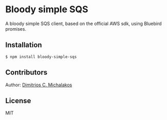 # Bloody simple SQS

A bloody simple SQS client, based on the official AWS sdk, using Bluebird promises.

## Installation

```
$ npm install bloody-simple-sqs
```

## Contributors

Author: [Dimitrios C. Michalakos](https://github.com/jmike)

## License

MIT
